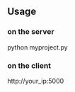 
## Usage  

### on the server 
python myproject.py   


### on the client   
http://your_ip:5000   


